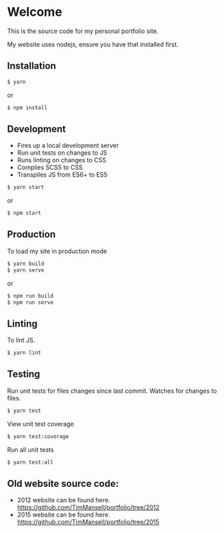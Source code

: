 # Welcome
This is the source code for my personal portfolio site.

My website uses nodejs, ensure you have that installed first.

## Installation

```bash
$ yarn
```

or 

```bash
$ npm install
```

## Development

- Fires up a local development server
- Run unit tests on changes to JS
- Runs linting on changes to CSS
- Complies SCSS to CSS
- Transpiles JS from ES6+ to ES5

```bash
$ yarn start
```

or

```bash
$ npm start
```

## Production

To load my site in production mode

```bash
$ yarn build
$ yarn serve
```

or

```bash
$ npm run build
$ npm run serve
```

## Linting

To lint JS.
```bash
$ yarn lint
```

## Testing

Run unit tests for files changes since last commit.  Watches for changes to files.
```bash
$ yarn test
```

View unit test coverage

```bash
$ yarn test:coverage
```

Run all unit tests

```bash
$ yarn test:all
```

## Old website source code:
- 2012 website can be found here. https://github.com/TimMansell/portfolio/tree/2012
- 2015 website can be found here. https://github.com/TimMansell/portfolio/tree/2015